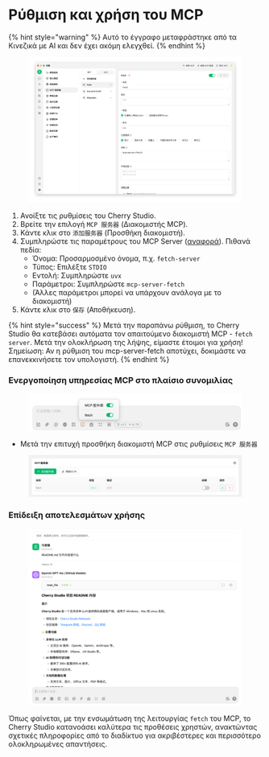 # Ρύθμιση και χρήση του MCP


{% hint style="warning" %}
Αυτό το έγγραφο μεταφράστηκε από τα Κινεζικά με AI και δεν έχει ακόμη ελεγχθεί.
{% endhint %}




<figure><img src="../../.gitbook/assets/image (8) (1).png" alt=""><figcaption></figcaption></figure>

1. Ανοίξτε τις ρυθμίσεις του Cherry Studio.
2. Βρείτε την επιλογή `MCP 服务器` (Διακομιστής MCP).
3. Κάντε κλικ στο `添加服务器` (Προσθήκη διακομιστή).
4. Συμπληρώστε τις παραμέτρους του MCP Server ([αναφορά](https://github.com/modelcontextprotocol/servers/tree/main/src/fetch)). Πιθανά πεδία:
   * Όνομα: Προσαρμοσμένο όνομα, π.χ. `fetch-server`
   * Τύπος: Επιλέξτε `STDIO`
   * Εντολή: Συμπληρώστε `uvx`
   * Παράμετροι: Συμπληρώστε `mcp-server-fetch`
   * (Άλλες παράμετροι μπορεί να υπάρχουν ανάλογα με το διακομιστή)
5. Κάντε κλικ στο `保存` (Αποθήκευση).

{% hint style="success" %}
Μετά την παραπάνω ρύθμιση, το Cherry Studio θα κατεβάσει αυτόματα τον απαιτούμενο διακομιστή MCP - `fetch server`. Μετά την ολοκλήρωση της λήψης, είμαστε έτοιμοι για χρήση! Σημείωση: Αν η ρύθμιση του mcp-server-fetch αποτύχει, δοκιμάστε να επανεκκινήσετε τον υπολογιστή.
{% endhint %}

### Ενεργοποίηση υπηρεσίας MCP στο πλαίσιο συνομιλίας

<figure><img src="../../.gitbook/assets/MCP-输入框按钮示例.png" alt=""><figcaption></figcaption></figure>

* Μετά την επιτυχή προσθήκη διακομιστή MCP στις ρυθμίσεις `MCP 服务器`

<figure><img src="../../.gitbook/assets/MCP服务器示例.png" alt=""><figcaption></figcaption></figure>

### **Επίδειξη αποτελεσμάτων χρήσης**

<figure><img src="../../.gitbook/assets/image (1) (1) (1) (1) (1) (1).png" alt=""><figcaption></figcaption></figure>

Όπως φαίνεται, με την ενσωμάτωση της λειτουργίας `fetch` του MCP, το Cherry Studio κατανοάσει καλύτερα τις προθέσεις χρηστών, ανακτώντας σχετικές πληροφορίες από το διαδίκτυο για ακριβέστερες και περισσότερο ολοκληρωμένες απαντήσεις.